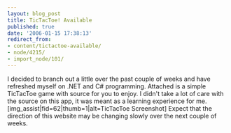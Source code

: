 ```yaml
---
layout: blog_post
title: TicTacToe! Available
published: true
date: '2006-01-15 17:38:13'
redirect_from:
- content/tictactoe-available/
- node/4215/
- import_node/101/
---
```


I decided to branch out a little over the past couple of weeks and have refreshed myself on .NET and C\# programming. Attached is a simple TicTacToe game with source for you to enjoy. I didn't take a lot of care with the source on this app, it was meant as a learning experience for me. [img_assist|fid=62|thumb=1|alt=TicTacToe Screenshot] Expect that the direction of this website may be changing slowly over the next couple of weeks.
